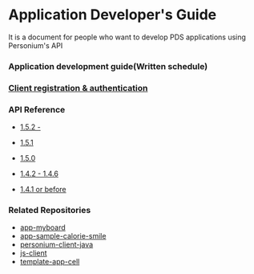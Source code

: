 # Application Developer's Guide

It is a document for people who want to develop  PDS applications using Personium's API

### Application development guide(Written schedule)

### [Client registration & authentication](../user_guide/004_Client_auth.md)

### API Reference  
<ul class="listStyleTypeNone">
<li><p><a href="../apiref/1.5.2/000_Rest_API_Reference.html">1.5.2 -</a></p></li>
<li><p><a href="../apiref/1.5.1/000_Rest_API_Reference.html">1.5.1</a></p></li>
<li><p><a href="../apiref/1.5.0/000_Rest_API_Reference.html">1.5.0</a></p></li>
<li><p><a href="../apiref/1.4.6/000_Rest_API_Reference.html">1.4.2 - 1.4.6</a></p></li>
<li><p><a href="http://personium.io/docs/api/1.3.25/English/English.htm#docs/WelcometoPCSDocumentation.htm">1.4.1 or before</a></p></li>
</ul>

### Related Repositories
* [app-myboard](https://github.com/personium/app-myboard)
* [app-sample-calorie-smile](https://github.com/personium/app-sample-calorie-smile)
* [personium-client-java](https://github.com/personium/personium-client-java)
* [js-client](https://github.com/personium/js-client)
* [template-app-cell](https://github.com/personium/template-app-cell)

